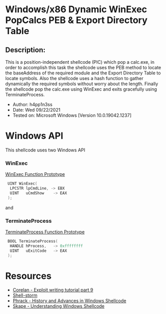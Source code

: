 # Windows/x86 Dynamic WinExec PopCalcs PEB & Export Directory Table
 
## Description: 

This is a position-independent shellcode (PIC) which
pop a calc.exe, in order to accomplish this task the shellcode uses
the PEB method to locate the baseAddress of the required module and the Export Directory Table
to locate symbols. Also the shellcode uses a hash function to gather dynamically the required 
symbols without worry about the length. Finally the shellcode pop the calc.exe using WinExec 
and exits gracefully using TerminateProcess. 


- Author: h4pp1n3ss
- Date: Wed 09/22/2021
- Tested on: Microsoft Windows [Version 10.0.19042.1237]

# Windows API 

This shellcode uses two Windows API

### WinExec

[WinExec Function Prototype](https://docs.microsoft.com/en-us/windows/win32/api/winbase/nf-winbase-winexec)
```c
 UINT WinExec(
  LPCSTR lpCmdLine, -> EBX
  UINT   uCmdShow 	 -> EAX
 );
```

and 

### TerminateProcess

[TerminateProcess Function Prototype](https://docs.microsoft.com/en-us/windows/win32/api/processthreadsapi/nf-processthreadsapi-terminateprocess)

```c
 BOOL TerminateProcess(
  HANDLE hProcess,	 -> 0xffffffff
  UINT   uExitCode	 -> EAX
 );
```


# Resources

- [Corelan - Exploit writing tutorial part 9](https://www.corelan.be/index.php/2010/02/25/exploit-writing-tutorial-part-9-introduction-to-win32-shellcoding/)
- [Shell-storm](http://shell-storm.org/shellcode/)
- [Phrack - History and Advances in Windows Shellcode](http://www.phrack.org/issues/62/7.html#article)
- [Skape - Understanding Windows Shellcode ](http://www.hick.org/code/skape/papers/win32-shellcode.pdf)
